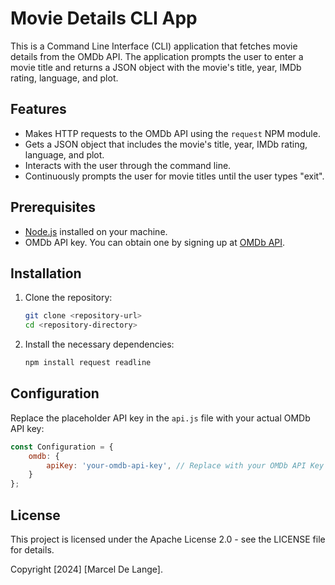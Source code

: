 # Movie Details CLI App

This is a Command Line Interface (CLI) application that fetches movie details from the OMDb API. The application prompts the user to enter a movie title and returns a JSON object with the movie's title, year, IMDb rating, language, and plot.

## Features

- Makes HTTP requests to the OMDb API using the `request` NPM module.
- Gets a JSON object that includes the movie's title, year, IMDb rating, language, and plot.
- Interacts with the user through the command line.
- Continuously prompts the user for movie titles until the user types "exit".

## Prerequisites

- [Node.js](https://nodejs.org/) installed on your machine.
- OMDb API key. You can obtain one by signing up at [OMDb API](http://www.omdbapi.com/apikey.aspx).

## Installation

1. Clone the repository:
    ```bash
    git clone <repository-url>
    cd <repository-directory>
    ```

2. Install the necessary dependencies:
    ```bash
    npm install request readline
    ```

## Configuration

Replace the placeholder API key in the `api.js` file with your actual OMDb API key:
```javascript
const Configuration = {
    omdb: {
        apiKey: 'your-omdb-api-key', // Replace with your OMDb API Key
    }
};
````

## License
This project is licensed under the Apache License 2.0 - see the LICENSE file for details.

Copyright [2024] [Marcel De Lange].
